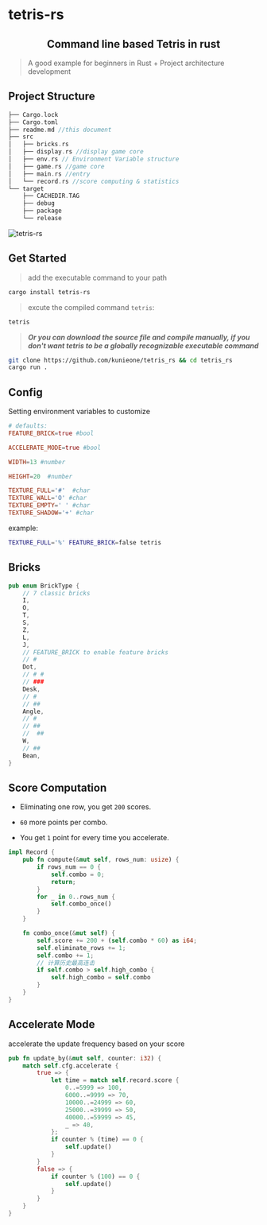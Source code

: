 # tetris-rs

 <h2 style="text-align: center;">Command line based Tetris in rust</h2>

> A good example for beginners in Rust + Project architecture development

## Project Structure

```rs
├── Cargo.lock
├── Cargo.toml
├── readme.md //this document
├── src
│   ├── bricks.rs
│   ├── display.rs //display game core
│   ├── env.rs // Environment Variable structure
│   ├── game.rs //game core
│   ├── main.rs //entry 
│   └── record.rs //score computing & statistics
└── target
    ├── CACHEDIR.TAG
    ├── debug
    ├── package
    └── release
```

![tetris-rs](https://pic1.zhimg.com/80/v2-16932d31f423f75ee0c69083c8e101ea_1440w.png)

## Get Started

> add the executable command to your path

```sh
cargo install tetris-rs
```

> excute the compiled command `tetris`:

```sh
tetris
```

> _**Or you can download the source file and compile manually, if you don't want tetris to be a globally recognizable executable command**_

```sh
git clone https://github.com/kunieone/tetris_rs && cd tetris_rs
cargo run .
```

## Config

Setting environment variables to customize

```toml
# defaults:
FEATURE_BRICK=true #bool

ACCELERATE_MODE=true #bool

WIDTH=13 #number

HEIGHT=20  #number

TEXTURE_FULL='#'  #char
TEXTURE_WALL='O' #char
TEXTURE_EMPTY=' ' #char
TEXTURE_SHADOW='+' #char

```

example:

```sh
TEXTURE_FULL='%' FEATURE_BRICK=false tetris 
```

## Bricks

```rust
pub enum BrickType {
    // 7 classic bricks
    I,
    O,
    T,
    S,
    Z,
    L,
    J,
    // FEATURE_BRICK to enable feature bricks
    // #
    Dot,
    // # #
    // ###
    Desk,
    // #
    // ##
    Angle,
    // #
    // ##
    //  ##
    W,
    // ##
    Bean,
}
```

## Score Computation

- Eliminating one row, you get `200` scores.

- `60` more points per combo.

- You get `1` point for every time you accelerate.

```rust
impl Record {
    pub fn compute(&mut self, rows_num: usize) {
        if rows_num == 0 {
            self.combo = 0;
            return;
        }
        for _ in 0..rows_num {
            self.combo_once()
        }
    }

    fn combo_once(&mut self) {
        self.score += 200 + (self.combo * 60) as i64;
        self.eliminate_rows += 1;
        self.combo += 1;
        // 计算历史最高连击
        if self.combo > self.high_combo {
            self.high_combo = self.combo
        }
    }
}
```

## Accelerate Mode

accelerate the update frequency based on your score

```rust
pub fn update_by(&mut self, counter: i32) {
    match self.cfg.accelerate {
        true => {
            let time = match self.record.score {
                0..=5999 => 100,
                6000..=9999 => 70,
                10000..=24999 => 60,
                25000..=39999 => 50,
                40000..=59999 => 45,
                _ => 40,
            };
            if counter % (time) == 0 {
                self.update()
            }
        }
        false => {
            if counter % (100) == 0 {
                self.update()
            }
        }
    }
}
```
